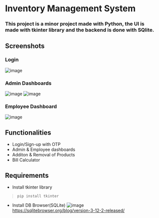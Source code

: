 # Inventory Management System
### This project is a minor project made with Python, the UI is made with tkinter library and the backend is done with SQlite.
## Screenshots
### Login
![image](https://user-images.githubusercontent.com/95579213/194233421-4464eb46-ea10-4f37-8b15-40dfcdbc6ddc.png)
### Admin Dashboards
![image](https://user-images.githubusercontent.com/95579213/194233924-ff41f645-8bd9-4e37-a903-2daef522199a.png)
![image](https://user-images.githubusercontent.com/95579213/194234995-c5af22c4-659b-4714-a0b6-c55319f3da5d.png)
### Employee Dashboard
![image](https://user-images.githubusercontent.com/95579213/194235522-e7816e29-c214-4ee4-98f2-b0b82e2bdc6b.png)

## Functionalities
* Login/Sign-up with OTP
* Admin & Employee dashboards
* Additon & Removal of Products
* Bill Calculator
## Requirements
* Install tkinter library
> `pip install tkinter`
* Install DB Browser(SQLite)
![image](https://user-images.githubusercontent.com/95579213/194232149-b0a16a4f-0e39-4cd1-8edc-53923448767d.png)
https://sqlitebrowser.org/blog/version-3-12-2-released/
